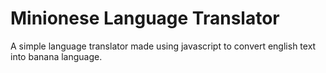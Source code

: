 # Minionese Language Translator

A simple language translator made using javascript to convert english text into banana language.
